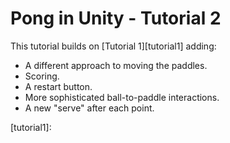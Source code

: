 # Pong in Unity - Tutorial 2

This tutorial builds on [Tutorial 1][tutorial1] adding:
* A different approach to moving the paddles.
* Scoring.
* A restart button.
* More sophisticated ball-to-paddle interactions.
* A new "serve" after each point.

[tutorial1]: 

